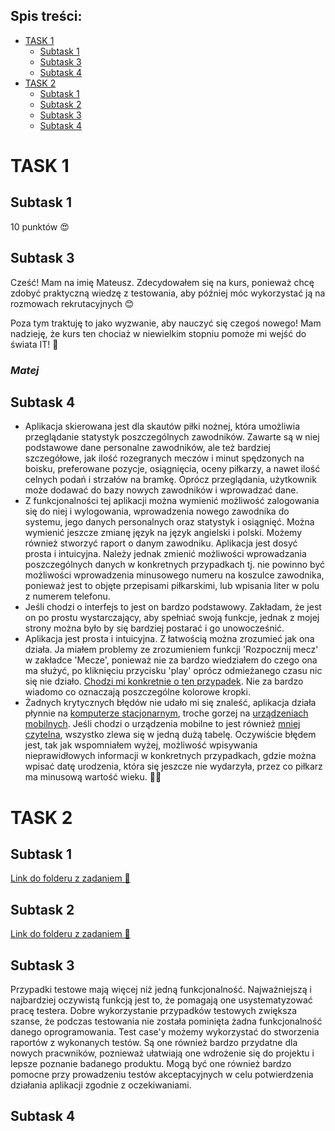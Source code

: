 ## Spis treści: 
* [TASK 1](#TASK-1)
  * [Subtask 1](#Subtask-1)
  * [Subtask 3](#Subtask-3)
  * [Subtask 4](#Subtask-4)
* [TASK 2](#TASK-2)
  * [Subtask 1](#Subtask-1-1)
  * [Subtask 2](#Subtask-2)
  * [Subtask 3](#Subtask-3-1)
  * [Subtask 4](#Subtask-4-1)
# TASK 1
## Subtask 1
10 punktów 😍
## Subtask 3
Cześć! Mam na imię Mateusz. Zdecydowałem się na kurs, ponieważ chcę zdobyć praktyczną wiedzę z testowania, aby później móc wykorzystać ją na rozmowach rekrutacyjnych 😊

Poza tym traktuję to jako wyzwanie, aby nauczyć się czegoś nowego! Mam nadzieję, że kurs ten chociaż w niewielkim stopniu pomoże mi wejść do świata IT! 💪

### *Matej*
## Subtask 4
* Aplikacja skierowana jest dla skautów piłki nożnej, która umożliwia przeglądanie statystyk poszczególnych zawodników. Zawarte są w niej podstawowe dane personalne zawodników, ale też bardziej szczegółowe, jak ilość rozegranych meczów i minut spędzonych na boisku, preferowane pozycje, osiągnięcia, oceny piłkarzy, a nawet ilość celnych podań i strzałów na bramkę. Oprócz przeglądania, użytkownik może dodawać do bazy nowych zawodników i wprowadzać dane. 
* Z funkcjonalności tej aplikacji można wymienić możliwość zalogowania się do niej i wylogowania, wprowadzenia nowego zawodnika do systemu, jego danych personalnych oraz statystyk i osiągnięć. Można wymienić jeszcze zmianę język na język angielski i polski. Możemy również stworzyć raport o danym zawodniku. Aplikacja jest dosyć prosta i intuicyjna. Należy jednak zmienić możliwości wprowadzania poszczególnych danych w konkretnych przypadkach tj. nie powinno być możliwości wprowadzenia minusowego numeru na koszulce zawodnika, ponieważ jest to objęte przepisami piłkarskimi, lub wpisania liter w polu z numerem telefonu. 
* Jeśli chodzi o interfejs to jest on bardzo podstawowy. Zakładam, że jest on po prostu wystarczający, aby spełniać swoją funkcje, jednak z mojej strony można było by się bardziej postarać i go unowocześnić.
* Aplikacja jest prosta i intuicyjna. Z łatwością można zrozumieć jak ona działa. Ja miałem problemy ze zrozumieniem funkcji 'Rozpocznij mecz' w zakładce 'Mecze', ponieważ nie za bardzo wiedziałem do czego ona ma służyć, po kliknięciu przycisku 'play' oprócz odmieżanego czasu nic się nie działo. [Chodzi mi konkretnie o ten przypadek](https://i.imgur.com/wJCk77w.png). Nie za bardzo wiadomo co oznaczają poszczególne kolorowe kropki. 
* Żadnych krytycznych błędów nie udało mi się znaleść, aplikacja działa płynnie na [komputerze stacjonarnym](https://i.imgur.com/r3Nx6Bx.png), troche gorzej na [urządzeniach mobilnych](https://i.imgur.com/wGTsnlo.png). Jeśli chodzi o urządzenia mobilne to jest również [mniej czytelna](https://i.imgur.com/BIMcIb1.png), wszystko zlewa się w jedną dużą tabelę. Oczywiście błędem jest, tak jak wspomniałem wyżej, możliwość wpisywania nieprawidłowych informacji w konkretnych przypadkach, gdzie można wpisać datę urodzenia, która się jeszcze nie wydarzyła, przez co piłkarz ma minusową wartość wieku. 🤷‍♂️ 

# TASK 2 
## Subtask 1
[Link do folderu z zadaniem 🙂](https://drive.google.com/drive/u/0/folders/1DKXyEYcWT9YnBJxrgFA3jecXDBWXojhu)
## Subtask 2 
[Link do folderu z zadaniem 🙂](https://drive.google.com/drive/u/0/folders/1DKXyEYcWT9YnBJxrgFA3jecXDBWXojhu)
## Subtask 3
 Przypadki testowe mają więcej niż jedną funkcjonalność. Najważniejszą i najbardziej oczywistą funkcją jest to, że pomagają one usystematyzować pracę testera. Dobre wykorzystanie przypadków testowych zwiększa szanse, że podczas testowania nie została pominięta żadna funkcjonalność danego oprogramowania. Test case'y możemy wykorzystać do stworzenia raportów z wykonanych testów. Są one również bardzo przydatne dla nowych pracwników, poznieważ ułatwiają one wdrożenie się do projektu i lepsze poznanie badanego produktu. Mogą być one również bardzo pomocne przy prowadzeniu testów akceptacyjnych w celu potwierdzenia działania aplikacji zgodnie z oczekiwaniami.
 ## Subtask 4
